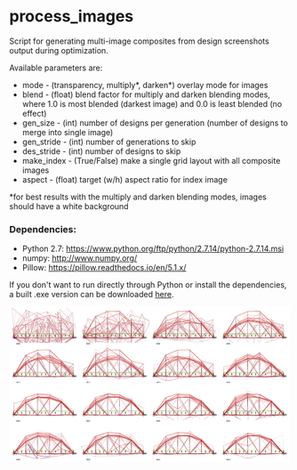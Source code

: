 # process_images
Script for generating multi-image composites from design screenshots output during optimization.

Available parameters are:
- mode - (transparency, multiply*, darken*) overlay mode for images
- blend - (float) blend factor for multiply and darken blending modes, where 1.0 is most blended (darkest image) and 0.0 is least blended (no effect)
- gen_size - (int) number of designs per generation (number of designs to merge into single image)
- gen_stride - (int) number of generations to skip
- des_stride - (int) number of designs to skip
- make_index - (True/False) make a single grid layout with all composite images
- aspect - (float) target (w/h) aspect ratio for index image

*for best results with the multiply and darken blending modes, images should have a white background

### Dependencies:

- Python 2.7: https://www.python.org/ftp/python/2.7.14/python-2.7.14.msi
- numpy: http://www.numpy.org/
- Pillow: https://pillow.readthedocs.io/en/5.1.x/

If you don't want to run directly through Python or install the dependencies, a built .exe version can be downloaded [here](https://www.dropbox.com/s/0w5sot4vr05sjxg/process_images.exe?dl=0).

![bridge](bridge.png)
